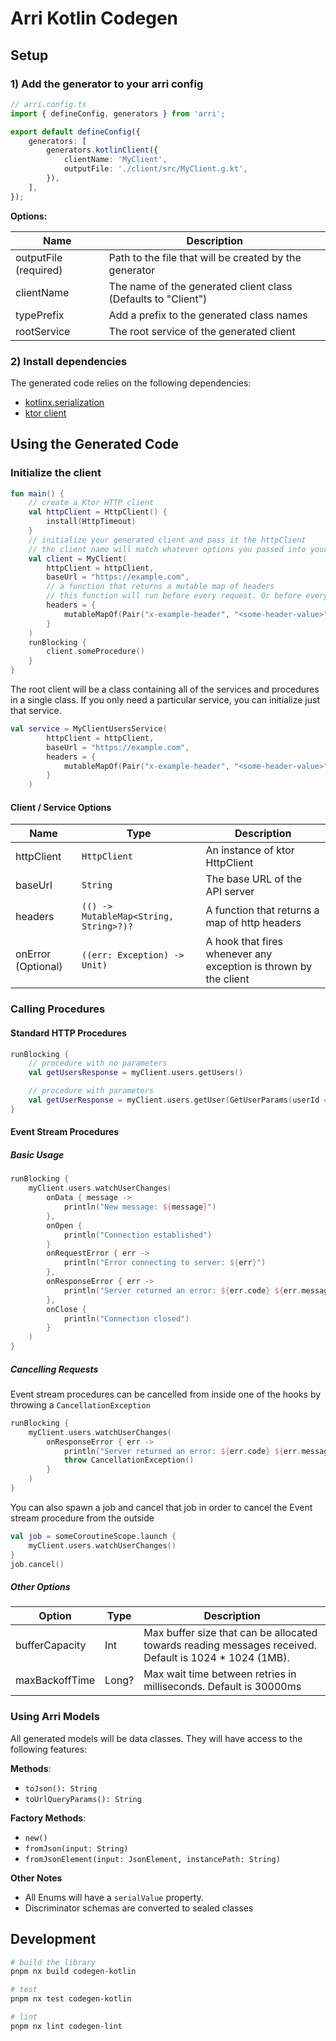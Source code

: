 # Arri Kotlin Codegen

## Setup

### 1) Add the generator to your arri config

```ts
// arri.config.ts
import { defineConfig, generators } from 'arri';

export default defineConfig({
    generators: [
        generators.kotlinClient({
            clientName: 'MyClient',
            outputFile: './client/src/MyClient.g.kt',
        }),
    ],
});
```

**Options:**

| Name                  | Description                                                   |
| --------------------- | ------------------------------------------------------------- |
| outputFile (required) | Path to the file that will be created by the generator        |
| clientName            | The name of the generated client class (Defaults to "Client") |
| typePrefix            | Add a prefix to the generated class names                     |
| rootService           | The root service of the generated client                      |

### 2) Install dependencies

The generated code relies on the following dependencies:

- [kotlinx.serialization](https://github.com/Kotlin/kotlinx.serialization)
- [ktor client](https://ktor.io/docs/client-dependencies.html)

## Using the Generated Code

### Initialize the client

```kotlin
fun main() {
    // create a Ktor HTTP client
    val httpClient = HttpClient() {
        install(HttpTimeout)
    }
    // initialize your generated client and pass it the httpClient
    // the client name will match whatever options you passed into your arri config
    val client = MyClient(
        httpClient = httpClient,
        baseUrl = "https://example.com",
        // a function that returns a mutable map of headers
        // this function will run before every request. Or before every reconnection in the case of SSE
        headers = {
            mutableMapOf(Pair("x-example-header", "<some-header-value>"))
        }
    )
    runBlocking {
        client.someProcedure()
    }
}
```

The root client will be a class containing all of the services and procedures in a single class. If you only need a particular service, you can initialize just that service.

```kotlin
val service = MyClientUsersService(
        httpClient = httpClient,
        baseUrl = "https://example.com",
        headers = {
            mutableMapOf(Pair("x-example-header", "<some-header-value>"))
        }
    )
```

#### Client / Service Options

| Name               | Type                                   | Description                                                      |
| ------------------ | -------------------------------------- | ---------------------------------------------------------------- |
| httpClient         | `HttpClient`                           | An instance of ktor HttpClient                                   |
| baseUrl            | `String`                               | The base URL of the API server                                   |
| headers            | `(() -> MutableMap<String, String>?)?` | A function that returns a map of http headers                    |
| onError (Optional) | `((err: Exception) -> Unit)`           | A hook that fires whenever any exception is thrown by the client |

### Calling Procedures

#### Standard HTTP Procedures

```kotlin
runBlocking {
    // procedure with no parameters
    val getUsersResponse = myClient.users.getUsers()

    // procedure with parameters
    val getUserResponse = myClient.users.getUser(GetUserParams(userId = "12345"))
}
```

#### Event Stream Procedures

##### Basic Usage

```kotlin
runBlocking {
    myClient.users.watchUserChanges(
        onData { message ->
            println("New message: ${message}")
        },
        onOpen {
            println("Connection established")
        }
        onRequestError { err ->
            println("Error connecting to server: ${err}")
        },
        onResponseError { err ->
            println("Server returned an error: ${err.code} ${err.message}")
        },
        onClose {
            println("Connection closed")
        }
    )
}
```

##### Cancelling Requests

Event stream procedures can be cancelled from inside one of the hooks by throwing a `CancellationException`

```kotlin
runBlocking {
    myClient.users.watchUserChanges(
        onResponseError { err ->
            println("Server returned an error: ${err.code} ${err.message}")
            throw CancellationException()
        }
    )
}
```

You can also spawn a job and cancel that job in order to cancel the Event stream procedure from the outside

```kotlin
val job = someCoroutineScope.launch {
    myClient.users.watchUserChanges()
}
job.cancel()
```

##### Other Options

| Option         | Type  | Description                                                                                             |
| -------------- | ----- | ------------------------------------------------------------------------------------------------------- |
| bufferCapacity | Int   | Max buffer size that can be allocated towards reading messages received. Default is 1024 \* 1024 (1MB). |
| maxBackoffTime | Long? | Max wait time between retries in milliseconds. Default is 30000ms                                       |

### Using Arri Models

All generated models will be data classes. They will have access to the following features:

**Methods**:

- `toJson(): String`
- `toUrlQueryParams(): String`

**Factory Methods**:

- `new()`
- `fromJson(input: String)`
- `fromJsonElement(input: JsonElement, instancePath: String)`

**Other Notes**

- All Enums will have a `serialValue` property.
- Discriminator schemas are converted to sealed classes

## Development

```bash
# build the library
pnpm nx build codegen-kotlin

# test
pnpm nx test codegen-kotlin

# lint
pnpm nx lint codegen-lint
```
